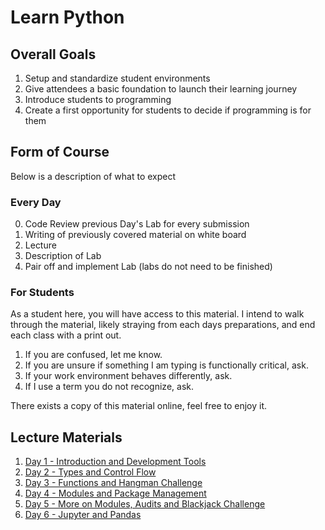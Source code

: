 # Learn Python

## Overall Goals
1. Setup and standardize student environments
1. Give attendees a basic foundation to launch their learning journey
3. Introduce students to programming
3. Create a first opportunity for students to decide if programming is for them

## Form of Course
Below is a description of what to expect

### Every Day
0. Code Review previous Day's Lab for every submission
2. Writing of previously covered material on white board
1. Lecture
3. Description of Lab
4. Pair off and implement Lab (labs do not need to be finished)

### For Students
As a student here, you will have access to this material. I intend to walk through the material, likely straying from each days preparations, and end each class with a print out.

1. If you are confused, let me know.
2. If you are unsure if something I am typing is functionally critical, ask.
3. If your work environment behaves differently, ask.
4. If I use a term you do not recognize, ask.

There exists a copy of this material online, feel free to enjoy it.

## Lecture Materials
1. [Day 1 - Introduction and Development Tools](./1DAY.md)
2. [Day 2 - Types and Control Flow](./2DAY.md)
3. [Day 3 - Functions and Hangman Challenge](./3DAY.md)
4. [Day 4 - Modules and Package Management](./4DAY.md)
4. [Day 5 - More on Modules, Audits and Blackjack Challenge](./5DAY.md)
4. [Day 6 - Jupyter and Pandas](./6DAY.md)

